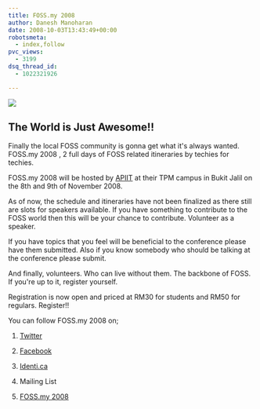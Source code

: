 ```yaml
---
title: FOSS.my 2008
author: Danesh Manoharan
date: 2008-10-03T13:43:49+00:00
robotsmeta:
  - index,follow
pvc_views:
  - 3199
dsq_thread_id:
  - 1022321926

---
```

![](http://farm4.static.flickr.com/3209/2909890730_706a87729a.jpg)

## The World is Just Awesome!!

Finally the local FOSS community is gonna get what it's always wanted. FOSS.my 2008 , 2 full days of FOSS related itineraries by techies for techies.

FOSS.my 2008 will be hosted by [APIIT][2] at their TPM campus in Bukit Jalil on the 8th and 9th of November 2008.

As of now, the schedule and itineraries have not been finalized as there still are slots for speakers available. If you have something to contribute to the FOSS world then this will be your chance to contribute. Volunteer as a speaker.

If you have topics that you feel will be beneficial to the conference please have them submitted. Also if you know somebody who should be talking at the conference please submit.

And finally, volunteers. Who can live without them. The backbone of FOSS. If you're up to it, register yourself.

Registration is now open and priced at RM30 for students and RM50 for regulars. Register!!

You can follow FOSS.my 2008 on;

1. [Twitter][3]

2. [Facebook][4]

3. [Identi.ca][5]

4. Mailing List

5. [FOSS.my 2008][6]

 [1]: http://www.flickr.com/photos/dannyportal/2909890730/ "foss.my.2008 by Danesh Manoharan, on Flickr"
 [2]: http://www.apiit.edu.my/
 [3]: http://twitter.com/fossmy
 [4]: http://www.new.facebook.com/event.php?eid=31768802826
 [5]: http://identi.ca/fossmy
 [6]: http://devel.foss.org.my